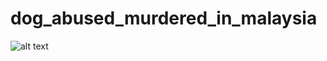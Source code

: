 # dog_abused_murdered_in_malaysia

![alt text](https://raw.githubusercontent.com/jasonwee/dog_abused_murdered_in_malaysia/master/53648521_1411388599003431_5108831854488715264_n.jpg)
